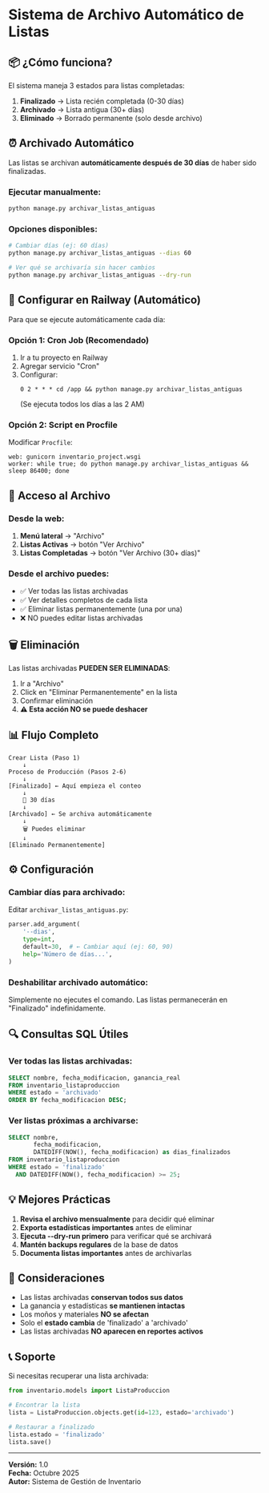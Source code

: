 # Sistema de Archivo Automático de Listas

## 📦 ¿Cómo funciona?

El sistema maneja 3 estados para listas completadas:

1. **Finalizado** → Lista recién completada (0-30 días)
2. **Archivado** → Lista antigua (30+ días) 
3. **Eliminado** → Borrado permanente (solo desde archivo)

## ⏰ Archivado Automático

Las listas se archivan **automáticamente después de 30 días** de haber sido finalizadas.

### Ejecutar manualmente:

```bash
python manage.py archivar_listas_antiguas
```

### Opciones disponibles:

```bash
# Cambiar días (ej: 60 días)
python manage.py archivar_listas_antiguas --dias 60

# Ver qué se archivaría sin hacer cambios
python manage.py archivar_listas_antiguas --dry-run
```

## 🔄 Configurar en Railway (Automático)

Para que se ejecute automáticamente cada día:

### Opción 1: Cron Job (Recomendado)

1. Ir a tu proyecto en Railway
2. Agregar servicio "Cron"
3. Configurar:
   ```
   0 2 * * * cd /app && python manage.py archivar_listas_antiguas
   ```
   (Se ejecuta todos los días a las 2 AM)

### Opción 2: Script en Procfile

Modificar `Procfile`:
```
web: gunicorn inventario_project.wsgi
worker: while true; do python manage.py archivar_listas_antiguas && sleep 86400; done
```

## 📂 Acceso al Archivo

### Desde la web:

1. **Menú lateral** → "Archivo"
2. **Listas Activas** → botón "Ver Archivo"
3. **Listas Completadas** → botón "Ver Archivo (30+ días)"

### Desde el archivo puedes:

- ✅ Ver todas las listas archivadas
- ✅ Ver detalles completos de cada lista
- ✅ Eliminar listas permanentemente (una por una)
- ❌ NO puedes editar listas archivadas

## 🗑️ Eliminación

Las listas archivadas **PUEDEN SER ELIMINADAS**:

1. Ir a "Archivo"
2. Click en "Eliminar Permanentemente" en la lista
3. Confirmar eliminación
4. **⚠️ Esta acción NO se puede deshacer**

## 📊 Flujo Completo

```
Crear Lista (Paso 1)
    ↓
Proceso de Producción (Pasos 2-6)
    ↓
[Finalizado] ← Aquí empieza el conteo
    ↓
    📅 30 días
    ↓
[Archivado] ← Se archiva automáticamente
    ↓
    🗑️ Puedes eliminar
    ↓
[Eliminado Permanentemente]
```

## ⚙️ Configuración

### Cambiar días para archivado:

Editar `archivar_listas_antiguas.py`:

```python
parser.add_argument(
    '--dias',
    type=int,
    default=30,  # ← Cambiar aquí (ej: 60, 90)
    help='Número de días...',
)
```

### Deshabilitar archivado automático:

Simplemente no ejecutes el comando. Las listas permanecerán en "Finalizado" indefinidamente.

## 🔍 Consultas SQL Útiles

### Ver todas las listas archivadas:

```sql
SELECT nombre, fecha_modificacion, ganancia_real 
FROM inventario_listaproduccion 
WHERE estado = 'archivado' 
ORDER BY fecha_modificacion DESC;
```

### Ver listas próximas a archivarse:

```sql
SELECT nombre, 
       fecha_modificacion,
       DATEDIFF(NOW(), fecha_modificacion) as dias_finalizados
FROM inventario_listaproduccion 
WHERE estado = 'finalizado'
  AND DATEDIFF(NOW(), fecha_modificacion) >= 25;
```

## 💡 Mejores Prácticas

1. **Revisa el archivo mensualmente** para decidir qué eliminar
2. **Exporta estadísticas importantes** antes de eliminar
3. **Ejecuta --dry-run primero** para verificar qué se archivará
4. **Mantén backups regulares** de la base de datos
5. **Documenta listas importantes** antes de archivarlas

## 🚨 Consideraciones

- Las listas archivadas **conservan todos sus datos**
- La ganancia y estadísticas **se mantienen intactas**
- Los moños y materiales **NO se afectan**
- Solo el **estado cambia** de 'finalizado' a 'archivado'
- Las listas archivadas **NO aparecen en reportes activos**

## 📞 Soporte

Si necesitas recuperar una lista archivada:

```python
from inventario.models import ListaProduccion

# Encontrar la lista
lista = ListaProduccion.objects.get(id=123, estado='archivado')

# Restaurar a finalizado
lista.estado = 'finalizado'
lista.save()
```

---

**Versión:** 1.0  
**Fecha:** Octubre 2025  
**Autor:** Sistema de Gestión de Inventario
